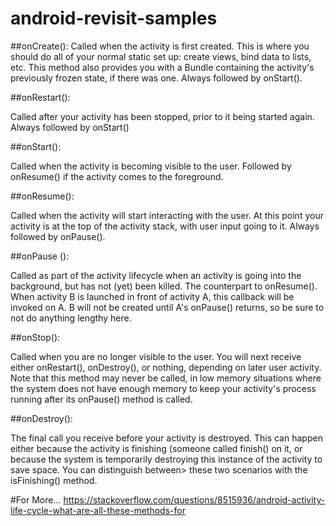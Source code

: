 # android-revisit-samples
##onCreate():
Called when the activity is first created. This is where you should do all of your normal static set up: create views, bind data to lists, etc. This method also provides you with a Bundle containing the activity's previously frozen state, if there was one. Always followed by onStart().

##onRestart():

Called after your activity has been stopped, prior to it being started again. Always followed by onStart()

##onStart():

Called when the activity is becoming visible to the user. Followed by onResume() if the activity comes to the foreground.

##onResume():

Called when the activity will start interacting with the user. At this point your activity is at the top of the activity stack, with user input going to it. Always followed by onPause().

##onPause ():

Called as part of the activity lifecycle when an activity is going into the background, but has not (yet) been killed. The counterpart to onResume(). When activity B is launched in front of activity A, this callback will be invoked on A. B will not be created until A's onPause() returns, so be sure to not do anything lengthy here.

##onStop():

Called when you are no longer visible to the user. You will next receive either onRestart(), onDestroy(), or nothing, depending on later user activity. Note that this method may never be called, in low memory situations where the system does not have enough memory to keep your activity's process running after its onPause() method is called.

##onDestroy():

The final call you receive before your activity is destroyed. This can happen either because the activity is finishing (someone called finish() on it, or because the system is temporarily destroying this instance of the activity to save space. You can distinguish between> these two scenarios with the isFinishing() method.

#For More...
https://stackoverflow.com/questions/8515936/android-activity-life-cycle-what-are-all-these-methods-for
